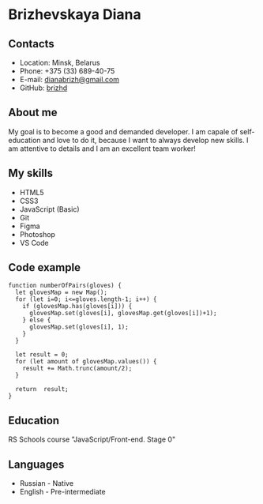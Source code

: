 # Brizhevskaya Diana

## Contacts
- Location: Minsk, Belarus
- Phone: +375 (33) 689-40-75
- E-mail: dianabrizh@gmail.com
- GitHub: [brizhd](https://github.com/brizhd)

## About me
My goal is to become a good and demanded developer. I am capale of self-education and love to do it, because I want to always develop new skills. I am attentive to details and I am an excellent team worker!

## My skills
- HTML5
- CSS3
- JavaScript (Basic)
- Git
- Figma
- Photoshop
- VS Code

## Code example
```
function numberOfPairs(gloves) {
  let glovesMap = new Map();
  for (let i=0; i<=gloves.length-1; i++) {
    if (glovesMap.has(gloves[i])) {
      glovesMap.set(gloves[i], glovesMap.get(gloves[i])+1);
    } else {
      glovesMap.set(gloves[i], 1);
    }
  }

  let result = 0;
  for (let amount of glovesMap.values()) {
    result += Math.trunc(amount/2);
  }
   
  return  result;
}
```

## Education
RS Schools course "JavaScript/Front-end. Stage 0"

## Languages
- Russian - Native
- English - Pre-intermediate
